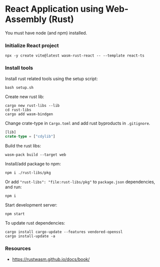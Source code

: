 # React Application using Web-Assembly (Rust)

You must have node (and npm) installed.

### Initialize React project
```console
npx -y create vite@latest wasm-rust-react -- --template react-ts
```

### Install tools

Install rust related tools using the setup script:
```console
bash setup.sh
```

Create new rust lib:
```console
cargo new rust-libs --lib
cd rust-libs
cargo add wasm-bindgen
```

Change crate-type in `Cargo.toml` and add rust byproducts in `.gitignore`.
```rs
[lib]
crate-type = ["cdylib"]
```

Build the rust libs:
```console
wasm-pack build --target web
```

Install/add package to npm:
```console
npm i ./rust-libs/pkg
```

Or add `"rust-libs": "file:rust-libs/pkg"` to `package.json` dependencies, and
run:
```console
npm i
```

Start development server:
```console
npm start
```

To update rust dependencies:

```console
cargo install cargo-update --features vendored-openssl
cargo install-update -a
```

### Resources

- https://rustwasm.github.io/docs/book/
